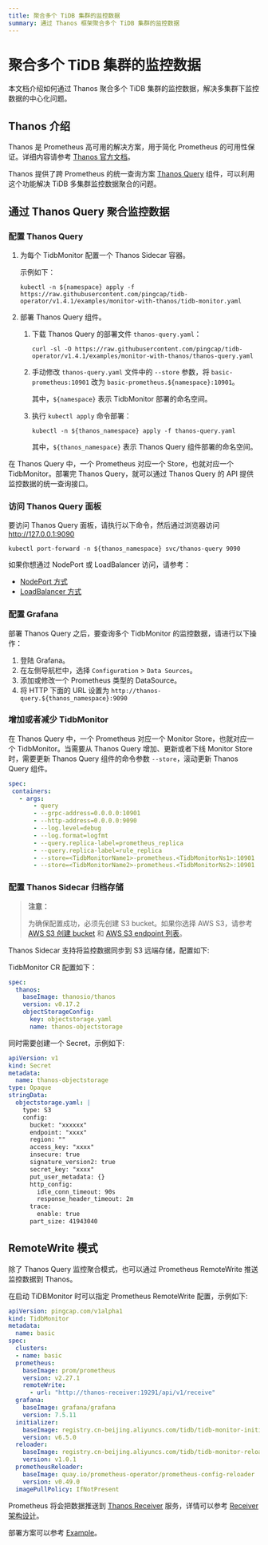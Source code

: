 ```yaml
---
title: 聚合多个 TiDB 集群的监控数据
summary: 通过 Thanos 框架聚合多个 TiDB 集群的监控数据
---
```


# 聚合多个 TiDB 集群的监控数据

本文档介绍如何通过 Thanos 聚合多个 TiDB 集群的监控数据，解决多集群下监控数据的中心化问题。

## Thanos 介绍

Thanos 是 Prometheus 高可用的解决方案，用于简化 Prometheus 的可用性保证。详细内容请参考 [Thanos 官方文档](https://thanos.io/tip/thanos/design.md/)。

Thanos 提供了跨 Prometheus 的统一查询方案 [Thanos Query](https://thanos.io/tip/components/query.md/) 组件，可以利用这个功能解决 TiDB 多集群监控数据聚合的问题。

## 通过 Thanos Query 聚合监控数据

### 配置 Thanos Query

1. 为每个 TidbMonitor 配置一个 Thanos Sidecar 容器。

    示例如下：

    
    ```
    kubectl -n ${namespace} apply -f https://raw.githubusercontent.com/pingcap/tidb-operator/v1.4.1/examples/monitor-with-thanos/tidb-monitor.yaml
    ```

2. 部署 Thanos Query 组件。

    1. 下载 Thanos Query 的部署文件 `thanos-query.yaml`：

        
        ```
        curl -sl -O https://raw.githubusercontent.com/pingcap/tidb-operator/v1.4.1/examples/monitor-with-thanos/thanos-query.yaml
        ```

    2. 手动修改 `thanos-query.yaml` 文件中的 `--store` 参数，将 `basic-prometheus:10901` 改为 `basic-prometheus.${namespace}:10901`。

        其中，`${namespace}` 表示 TidbMonitor 部署的命名空间。

    3. 执行 `kubectl apply` 命令部署：

        
        ```
        kubectl -n ${thanos_namespace} apply -f thanos-query.yaml
        ```

        其中，`${thanos_namespace}` 表示 Thanos Query 组件部署的命名空间。

在 Thanos Query 中，一个 Prometheus 对应一个 Store，也就对应一个 TidbMonitor。部署完 Thanos Query，就可以通过 Thanos Query 的 API 提供监控数据的统一查询接口。

### 访问 Thanos Query 面板

要访问 Thanos Query 面板，请执行以下命令，然后通过浏览器访问 <http://127.0.0.1:9090>


```shell
kubectl port-forward -n ${thanos_namespace} svc/thanos-query 9090
```

如果你想通过 NodePort 或 LoadBalancer 访问，请参考：

- [NodePort 方式](access-tidb.md#nodeport)
- [LoadBalancer 方式](access-tidb.md#loadbalancer)

### 配置 Grafana

部署 Thanos Query 之后，要查询多个 TidbMonitor 的监控数据，请进行以下操作：

1. 登陆 Grafana。
2. 在左侧导航栏中，选择 `Configuration` > `Data Sources`。
3. 添加或修改一个 Prometheus 类型的 DataSource。
4. 将 HTTP 下面的 URL 设置为 `http://thanos-query.${thanos_namespace}:9090`

### 增加或者减少 TidbMonitor

在 Thanos Query 中，一个 Prometheus 对应一个 Monitor Store，也就对应一个 TidbMonitor。当需要从 Thanos Query 增加、更新或者下线 Monitor Store 时，需要更新 Thanos Query 组件的命令参数 `--store`，滚动更新 Thanos Query 组件。

```yaml
spec:
 containers:
   - args:
       - query
       - --grpc-address=0.0.0.0:10901
       - --http-address=0.0.0.0:9090
       - --log.level=debug
       - --log.format=logfmt
       - --query.replica-label=prometheus_replica
       - --query.replica-label=rule_replica
       - --store=<TidbMonitorName1>-prometheus.<TidbMonitorNs1>:10901
       - --store=<TidbMonitorName2>-prometheus.<TidbMonitorNs2>:10901
```

### 配置 Thanos Sidecar 归档存储

> **注意：**
>
> 为确保配置成功，必须先创建 S3 bucket。如果你选择 AWS S3，请参考 [AWS S3 创建 bucket](https://docs.aws.amazon.com/AmazonS3/latest/userguide/create-bucket-overview.html) 和 [AWS S3 endpoint 列表](https://docs.aws.amazon.com/general/latest/gr/s3.html)。

Thanos Sidecar 支持将监控数据同步到 S3 远端存储，配置如下:

TidbMonitor CR 配置如下：

```yaml
spec:
  thanos:
    baseImage: thanosio/thanos
    version: v0.17.2
    objectStorageConfig:
      key: objectstorage.yaml
      name: thanos-objectstorage
```

同时需要创建一个 Secret，示例如下:

```yaml
apiVersion: v1
kind: Secret
metadata:
  name: thanos-objectstorage
type: Opaque
stringData:
  objectstorage.yaml: |
    type: S3
    config:
      bucket: "xxxxxx"
      endpoint: "xxxx"
      region: ""
      access_key: "xxxx"
      insecure: true
      signature_version2: true
      secret_key: "xxxx"
      put_user_metadata: {}
      http_config:
        idle_conn_timeout: 90s
        response_header_timeout: 2m
      trace:
        enable: true
      part_size: 41943040
```

## RemoteWrite 模式

除了 Thanos Query 监控聚合模式，也可以通过 Prometheus RemoteWrite 推送监控数据到 Thanos。

在启动 TiDBMonitor 时可以指定 Prometheus RemoteWrite 配置，示例如下:


```yaml
apiVersion: pingcap.com/v1alpha1
kind: TidbMonitor
metadata:
  name: basic
spec:
  clusters:
  - name: basic
  prometheus:
    baseImage: prom/prometheus
    version: v2.27.1
    remoteWrite:
      - url: "http://thanos-receiver:19291/api/v1/receive"
  grafana:
    baseImage: grafana/grafana
    version: 7.5.11
  initializer:
    baseImage: registry.cn-beijing.aliyuncs.com/tidb/tidb-monitor-initializer
    version: v6.5.0
  reloader:
    baseImage: registry.cn-beijing.aliyuncs.com/tidb/tidb-monitor-reloader
    version: v1.0.1
  prometheusReloader:
    baseImage: quay.io/prometheus-operator/prometheus-config-reloader
    version: v0.49.0
  imagePullPolicy: IfNotPresent
```

Prometheus 将会把数据推送到 [Thanos Receiver](https://thanos.io/tip/components/receive.md/) 服务，详情可以参考 [Receiver 架构设计](https://thanos.io/v0.8/proposals/201812_thanos-remote-receive/)。

部署方案可以参考 [Example](https://github.com/pingcap/tidb-operator/tree/master/examples/monitor-prom-remotewrite)。
